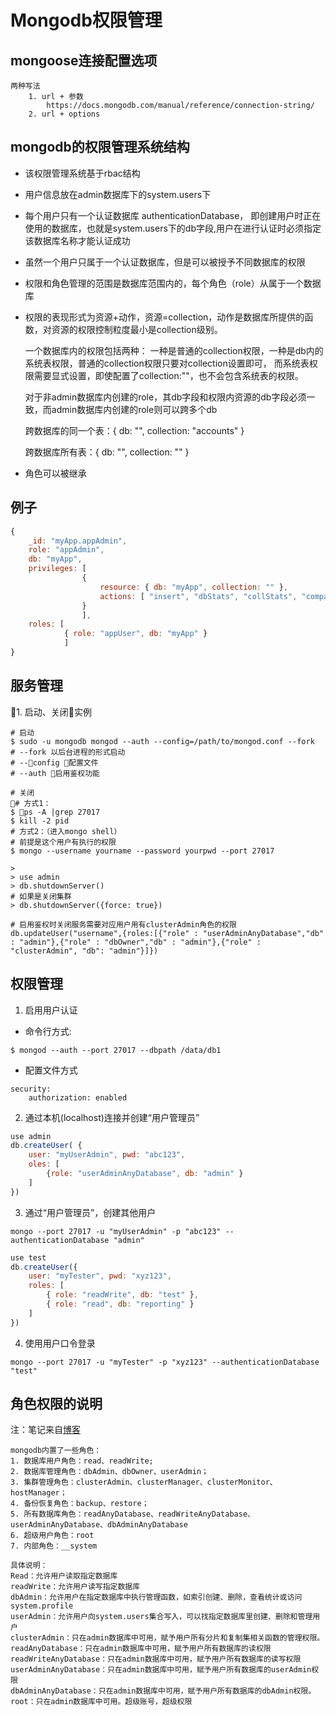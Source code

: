 # Mongodb权限管理


## mongoose连接配置选项
	两种写法
		1. url + 参数
			https://docs.mongodb.com/manual/reference/connection-string/
		2. url + options


## mongodb的权限管理系统结构

- 该权限管理系统基于rbac结构
- 用户信息放在admin数据库下的system.users下
- 每个用户只有一个认证数据库 authenticationDatabase， 即创建用户时正在使用的数据库，也就是system.users下的db字段,用户在进行认证时必须指定该数据库名称才能认证成功

- 虽然一个用户只属于一个认证数据库，但是可以被授予不同数据库的权限

- 权限和角色管理的范围是数据库范围内的，每个角色（role）从属于一个数据库

- 权限的表现形式为资源+动作，资源=collection，动作是数据库所提供的函数，对资源的权限控制粒度最小是collection级别。  

	一个数据库内的权限包括两种： 一种是普通的collection权限，一种是db内的系统表权限，普通的collection权限只要对collection设置即可， 而系统表权限需要显式设置，即使配置了collection:""，也不会包含系统表的权限。

	对于非admin数据库内创建的role，其db字段和权限内资源的db字段必须一致，而admin数据库内创建的role则可以跨多个db

	跨数据库的同一个表：{ db: "", collection: "accounts" }

	跨数据库所有表：{ db: "", collection: "" }

- 角色可以被继承


## 例子

```javascript
{
    _id: "myApp.appAdmin",
    role: "appAdmin",
    db: "myApp",
    privileges: [
                {
                    resource: { db: "myApp", collection: "" },
                    actions: [ "insert", "dbStats", "collStats", "compact", "repairDatabase" ]
                }
                ],
    roles: [
            { role: "appUser", db: "myApp" }
            ]
}
```





## 服务管理

1. 启动、关闭实例

```shell
# 启动
$ sudo -u mongodb mongod --auth --config=/path/to/mongod.conf --fork
# --fork 以后台进程的形式启动
# --config 配置文件
# --auth 启用鉴权功能

# 关闭
# 方式1：
$ ps -A |grep 27017
$ kill -2 pid
# 方式2：（进入mongo shell）
# 前提是这个用户有执行的权限
$ mongo --username yourname --password yourpwd --port 27017

>
> use admin
> db.shutdownServer()
# 如果是关闭集群
> db.shutdownServer({force: true})

# 启用鉴权时关闭服务需要对应用户用有clusterAdmin角色的权限
db.updateUser("username",{roles:[{"role" : "userAdminAnyDatabase","db" : "admin"},{"role" : "dbOwner","db" : "admin"},{"role" : "clusterAdmin", "db": "admin"}]})

```

## 权限管理

1. 启用用户认证  
* 命令行方式: 
```shell 
$ mongod --auth --port 27017 --dbpath /data/db1
```

* 配置文件方式
```text
security:
    authorization: enabled
```

2. 通过本机(localhost)连接并创建“用户管理员”
```javascript
use admin
db.createUser( {
    user: "myUserAdmin", pwd: "abc123",
    oles: [ 
        {role: "userAdminAnyDatabase", db: "admin" } 
    ]
})
```

3. 通过“用户管理员”，创建其他用户
```shell
mongo --port 27017 -u "myUserAdmin" -p "abc123" --authenticationDatabase "admin"
```
```javascript
use test
db.createUser({
    user: "myTester", pwd: "xyz123",
    roles: [ 
        { role: "readWrite", db: "test" }, 
        { role: "read", db: "reporting" } 
    ]
})
```

4. 使用用户口令登录
```shell
mongo --port 27017 -u "myTester" -p "xyz123" --authenticationDatabase "test"
```

## 角色权限的说明

注：笔记来自[博客](1)  
```text
mongodb内置了一些角色：
1. 数据库用户角色：read、readWrite;
2. 数据库管理角色：dbAdmin、dbOwner、userAdmin；
3. 集群管理角色：clusterAdmin、clusterManager、clusterMonitor、hostManager；
4. 备份恢复角色：backup、restore；
5. 所有数据库角色：readAnyDatabase、readWriteAnyDatabase、userAdminAnyDatabase、dbAdminAnyDatabase
6. 超级用户角色：root
7. 内部角色：__system

具体说明：
Read：允许用户读取指定数据库
readWrite：允许用户读写指定数据库
dbAdmin：允许用户在指定数据库中执行管理函数，如索引创建、删除，查看统计或访问system.profile
userAdmin：允许用户向system.users集合写入，可以找指定数据库里创建、删除和管理用户
clusterAdmin：只在admin数据库中可用，赋予用户所有分片和复制集相关函数的管理权限。
readAnyDatabase：只在admin数据库中可用，赋予用户所有数据库的读权限
readWriteAnyDatabase：只在admin数据库中可用，赋予用户所有数据库的读写权限
userAdminAnyDatabase：只在admin数据库中可用，赋予用户所有数据库的userAdmin权限
dbAdminAnyDatabase：只在admin数据库中可用，赋予用户所有数据库的dbAdmin权限。
root：只在admin数据库中可用。超级账号，超级权限
```

[1]: https://www.jianshu.com/p/9a7ede7c47f5